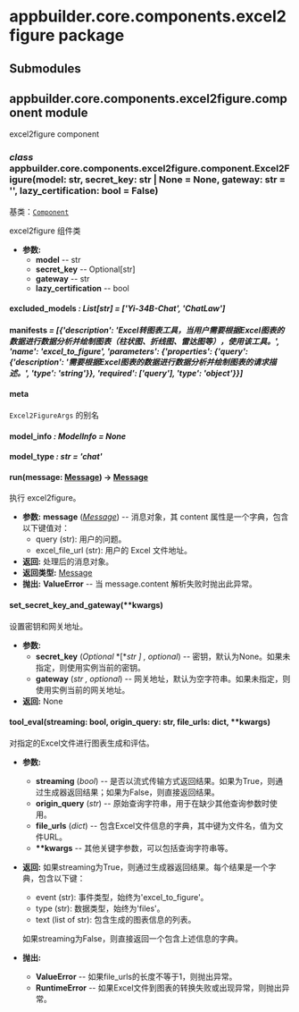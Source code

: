 # appbuilder.core.components.excel2figure package

## Submodules

## appbuilder.core.components.excel2figure.component module

excel2figure component

### *class* appbuilder.core.components.excel2figure.component.Excel2Figure(model: str, secret_key: str | None = None, gateway: str = '', lazy_certification: bool = False)

基类：[`Component`](appbuilder.core.md#appbuilder.core.component.Component)

excel2figure 组件类

* **参数:**
  * **model** -- str
  * **secret_key** -- Optional[str]
  * **gateway** -- str
  * **lazy_certification** -- bool

#### excluded_models *: List[str]* *= ['Yi-34B-Chat', 'ChatLaw']*

#### manifests *= [{'description': 'Excel转图表工具，当用户需要根据Excel图表的数据进行数据分析并绘制图表（柱状图、折线图、雷达图等），使用该工具。', 'name': 'excel_to_figure', 'parameters': {'properties': {'query': {'description': '需要根据Excel图表的数据进行数据分析并绘制图表的请求描述。', 'type': 'string'}}, 'required': ['query'], 'type': 'object'}}]*

#### meta

`Excel2FigureArgs` 的别名

#### model_info *: ModelInfo* *= None*

#### model_type *: str* *= 'chat'*

#### run(message: [Message](appbuilder.core.md#appbuilder.core.message.Message)) → [Message](appbuilder.core.md#appbuilder.core.message.Message)

执行 excel2figure。

* **参数:**
  **message** ([*Message*](appbuilder.core.md#appbuilder.core.message.Message)) -- 消息对象，其 content 属性是一个字典，包含以下键值对：
  - query (str): 用户的问题。
  - excel_file_url (str): 用户的 Excel 文件地址。
* **返回:**
  处理后的消息对象。
* **返回类型:**
  [Message](appbuilder.core.md#appbuilder.core.message.Message)
* **抛出:**
  **ValueError** -- 当 message.content 解析失败时抛出此异常。

#### set_secret_key_and_gateway(\*\*kwargs)

设置密钥和网关地址。

* **参数:**
  * **secret_key** (*Optional* *[**str* *]* *,* *optional*) -- 密钥，默认为None。如果未指定，则使用实例当前的密钥。
  * **gateway** (*str* *,* *optional*) -- 网关地址，默认为空字符串。如果未指定，则使用实例当前的网关地址。
* **返回:**
  None

#### tool_eval(streaming: bool, origin_query: str, file_urls: dict, \*\*kwargs)

对指定的Excel文件进行图表生成和评估。

* **参数:**
  * **streaming** (*bool*) -- 是否以流式传输方式返回结果。如果为True，则通过生成器返回结果；如果为False，则直接返回结果。
  * **origin_query** (*str*) -- 原始查询字符串，用于在缺少其他查询参数时使用。
  * **file_urls** (*dict*) -- 包含Excel文件信息的字典，其中键为文件名，值为文件URL。
  * **\*\*kwargs** -- 其他关键字参数，可以包括查询字符串等。
* **返回:**
  如果streaming为True，则通过生成器返回结果。每个结果是一个字典，包含以下键：
  - event (str): 事件类型，始终为'excel_to_figure'。
  - type (str): 数据类型，始终为'files'。
  - text (list of str): 包含生成的图表信息的列表。

  如果streaming为False，则直接返回一个包含上述信息的字典。
* **抛出:**
  * **ValueError** -- 如果file_urls的长度不等于1，则抛出异常。
  * **RuntimeError** -- 如果Excel文件到图表的转换失败或出现异常，则抛出异常。
